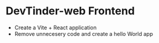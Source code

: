 # DevTinder-web Frontend

- Create a Vite + React application
- Remove unnecesery code and create a hello World app



